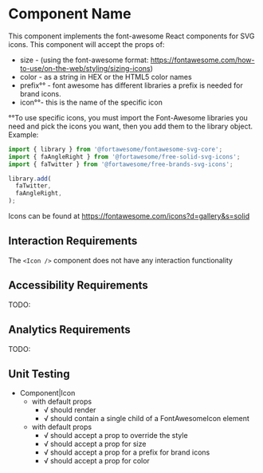 # Component Name

This component implements the font-awesome React components for SVG icons.
This component will accept the props of:
* size - (using the font-awesome format: 
https://fontawesome.com/how-to-use/on-the-web/styling/sizing-icons)
* color - as a string in HEX or the HTML5 color names
* prefix°° -  font awesome has different libraries a prefix is needed for brand 
icons.
* icon°°- this is the name of the specific icon

°°To use specific icons, you must import the Font-Awesome libraries you need 
and pick the icons you want, then you add them to the library object. Example:
```js
import { library } from '@fortawesome/fontawesome-svg-core';
import { faAngleRight } from '@fortawesome/free-solid-svg-icons';
import { faTwitter } from '@fortawesome/free-brands-svg-icons';

library.add(
  faTwitter,
  faAngleRight,
); 
```
Icons can be found at https://fontawesome.com/icons?d=gallery&s=solid


## Interaction Requirements

The `<Icon />` component does not have any interaction functionality

## Accessibility Requirements

TODO: 

## Analytics Requirements

TODO: 

## Unit Testing

* Component|Icon
  * with default props
    * √ should render
    * √ should contain a single child of a FontAwesomeIcon element
  * with default props
    * √ should accept a prop to override the style
    * √ should accept a prop for size
    * √ should accept a prop for a prefix for brand icons
    * √ should accept a prop for color

